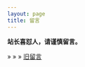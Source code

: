```yaml
---
layout: page
title: 留言
---
```


**站长喜怼人，请谨慎留言。**

&raquo; &raquo; &raquo; <a href="/commentsold.html" target="_blank">旧留言</a>

<div id="tcomment" class="comment"></div>

<script src="https://cdn.jsdelivr.net/npm/twikoo@1.4.15/dist/twikoo.all.min.js"></script>
<script>twikoo.init({ envId:'wutiaoreninfo-2gwrikiwe53b792b', el: '#tcomment', lang: 'zh-CN',})</script>
